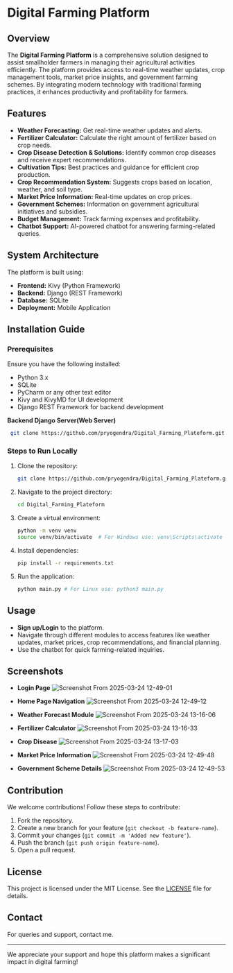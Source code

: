 # Digital Farming Platform

## Overview
The **Digital Farming Platform** is a comprehensive solution designed to assist smallholder farmers in managing their agricultural activities efficiently. The platform provides access to real-time weather updates, crop management tools, market price insights, and government farming schemes. By integrating modern technology with traditional farming practices, it enhances productivity and profitability for farmers.

## Features
- **Weather Forecasting:** Get real-time weather updates and alerts.
- **Fertilizer Calculator:** Calculate the right amount of fertilizer based on crop needs.
- **Crop Disease Detection & Solutions:** Identify common crop diseases and receive expert recommendations.
- **Cultivation Tips:** Best practices and guidance for efficient crop production.
- **Crop Recommendation System:** Suggests crops based on location, weather, and soil type.
- **Market Price Information:** Real-time updates on crop prices.
- **Government Schemes:** Information on government agricultural initiatives and subsidies.
- **Budget Management:** Track farming expenses and profitability.
- **Chatbot Support:** AI-powered chatbot for answering farming-related queries.

## System Architecture
The platform is built using:
- **Frontend:** Kivy (Python Framework)
- **Backend:** Django (REST Framework)
- **Database:** SQLite
- **Deployment:** Mobile Application

## Installation Guide
### Prerequisites
Ensure you have the following installed:
- Python 3.x
- SQLite
- PyCharm or any other text editor
- Kivy and KivyMD for UI development
- Django REST Framework for backend development

**Backend Django Server(Web Server)**
  ```sh
   git clone https://github.com/pryogendra/Digital_Farming_Plateform.git
   ```

### Steps to Run Locally
1. Clone the repository:
   ```sh
   git clone https://github.com/pryogendra/Digital_Farming_Plateform.git
   ```
2. Navigate to the project directory:
   ```sh
   cd Digital_Farming_Plateform
   ```
3. Create a virtual environment:
   ```sh
   python -m venv venv
   source venv/bin/activate  # For Windows use: venv\Scripts\activate
   ```
4. Install dependencies:
   ```sh
   pip install -r requirements.txt
   ```
5. Run the application:
   ```sh
   python main.py # For Linux use: python3 main.py
   ```

## Usage
- **Sign up/Login** to the platform.
- Navigate through different modules to access features like weather updates, market prices, crop recommendations, and financial planning.
- Use the chatbot for quick farming-related inquiries.

## Screenshots

- **Login Page**
  ![Screenshot From 2025-03-24 12-49-01](https://github.com/user-attachments/assets/f56cb254-2d33-47be-bc24-e18c8a6dad47)

- **Home Page Navigation**
![Screenshot From 2025-03-24 12-49-12](https://github.com/user-attachments/assets/4f893388-7dcc-400c-91bf-374786183a11)

- **Weather Forecast Module**
![Screenshot From 2025-03-24 13-16-06](https://github.com/user-attachments/assets/f804f117-9e71-41e2-a144-e1fc6c9b1674)

- **Fertilizer Calculator**
![Screenshot From 2025-03-24 13-16-33](https://github.com/user-attachments/assets/6486e5b9-d61f-4e8d-bc27-4bbece4b0fd8)

- **Crop Disease**
![Screenshot From 2025-03-24 13-17-03](https://github.com/user-attachments/assets/675e43a1-93f0-49a3-b236-267dcd30e109)

- **Market Price Information**
![Screenshot From 2025-03-24 12-49-48](https://github.com/user-attachments/assets/44c88f81-a5af-4156-9b56-f08d85d7d16d)

- **Government Scheme Details**
![Screenshot From 2025-03-24 12-49-53](https://github.com/user-attachments/assets/7f9590cc-c425-42c4-8daf-b7388e9e941d)


## Contribution
We welcome contributions! Follow these steps to contribute:
1. Fork the repository.
2. Create a new branch for your feature (`git checkout -b feature-name`).
3. Commit your changes (`git commit -m 'Added new feature'`).
4. Push the branch (`git push origin feature-name`).
5. Open a pull request.

## License
This project is licensed under the MIT License. See the [LICENSE](LICENSE) file for details.

## Contact
For queries and support, contact me.

---
We appreciate your support and hope this platform makes a significant impact in digital farming!

